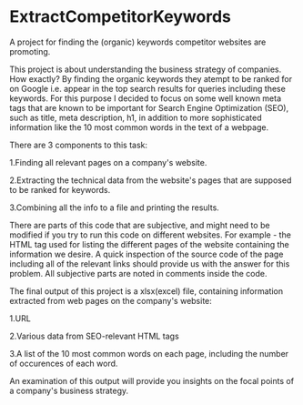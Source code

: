 # ExtractCompetitorKeywords
A project for finding the (organic) keywords competitor websites are promoting.

This project is about understanding the business strategy of companies. 
How exactly? By finding the organic keywords they atempt to be ranked for on Google i.e. appear in the top search results for queries including these keywords.
For this purpose I decided to focus on some well known meta tags that are known to be important for Search Engine Optimization (SEO), such as title, meta description, h1,
in addition to more sophisticated information like the 10 most common words in the text of a webpage. 

There are 3 components to this task: 

1.Finding all relevant pages on a company's website.

2.Extracting the technical data from the website's pages that are supposed to be ranked for keywords. 

3.Combining all the info to a file and printing the results.

There are parts of this code that are subjective, and might need to be modified if you try to run this code on different websites. For example - the HTML tag used for listing
the different pages of the website containing the information we desire. A quick inspection of the source code of the page including all of the relevant links should provide
us with the answer for this problem.
All subjective parts are noted in comments inside the code.

The final output of this project is a xlsx(excel) file, containing information extracted from web pages on the company's website: 

1.URL

2.Various data from SEO-relevant HTML tags

3.A list of the 10 most common words on each page, including the number of occurences of each word.

An examination of this output will provide you insights on the focal points of a company's business strategy.
